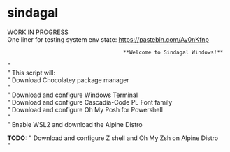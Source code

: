 # sindagal

WORK IN PROGRESS          
One liner for testing system env state: https://pastebin.com/Ay0nKfnp

                               
                                         **Welcome to Sindagal Windows!** 
"                                                                                                                        
"                                              This script will:                                                         
"                                       Download Chocolatey package manager                                              
"                                                                                                                        
"                                       Download and configure Windows Terminal                                          
"                                       Download and configure Cascadia-Code PL Font family                              
"                                       Download and configure Oh My Posh for Powershell                                 
"                                                                                                                       
"                                       Enable WSL2 and download the Alpine Distro                                       




**TODO:**
"                                       Download and configure Z shell and Oh My Zsh on Alpine Distro                                      
"                                                                                                                        
